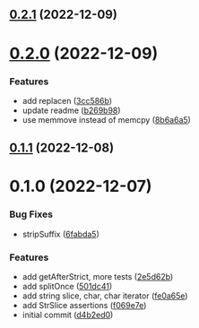 ## [0.2.1](https://github.com/dk1a/solidity-stringutils/compare/v0.2.0...v0.2.1) (2022-12-09)



# [0.2.0](https://github.com/dk1a/solidity-stringutils/compare/v0.1.1...v0.2.0) (2022-12-09)


### Features

* add replacen ([3cc586b](https://github.com/dk1a/solidity-stringutils/commit/3cc586be116be77279f2004323380ea6742709fe))
* update readme ([b269b98](https://github.com/dk1a/solidity-stringutils/commit/b269b98a34eea64e3173721fc6d42af2107b9367))
* use memmove instead of memcpy ([8b6a6a5](https://github.com/dk1a/solidity-stringutils/commit/8b6a6a5dd009cf4e16ce8a42a4470678e4018454))



## [0.1.1](https://github.com/dk1a/solidity-stringutils/compare/v0.1.0...v0.1.1) (2022-12-08)



# 0.1.0 (2022-12-07)


### Bug Fixes

* stripSuffix ([6fabda5](https://github.com/dk1a/solidity-stringutils/commit/6fabda5d7abe1617dc278304b831f1d173ae2218))


### Features

* add getAfterStrict, more tests ([2e5d62b](https://github.com/dk1a/solidity-stringutils/commit/2e5d62b87d3a889229b424f899256d827d268936))
* add splitOnce ([501dc41](https://github.com/dk1a/solidity-stringutils/commit/501dc41807f33671ce87607b63d3ea66be560802))
* add string slice, char, char iterator ([fe0a65e](https://github.com/dk1a/solidity-stringutils/commit/fe0a65e24bcbc87bf77c00ea8e1df3258d89d0b0))
* add StrSlice assertions ([f069e7e](https://github.com/dk1a/solidity-stringutils/commit/f069e7e964596c9fc269bfee6dfe83104f3d01d1))
* initial commit ([d4b2ed0](https://github.com/dk1a/solidity-stringutils/commit/d4b2ed0d63167bf98a4476b68f36fa00a0268b4f))



